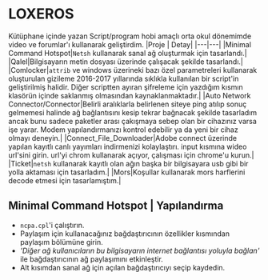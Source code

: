 # LOXEROS
Kütüphane içinde yazan Script/program hobi amaçlı orta okul dönemimde video ve forumlar'ı kullanarak geliştirdim.
|Proje | Detay|
|---|---|
|Minimal Command Hotspot|`Netsh` kullanarak sanal ağ oluşturmak için tasarlandı.|
|Qalel|Bilgisayarın metin dosyası üzerinde çalışacak şekilde tasarlandı.|
|Comlocker|`attrib` ve windows üzerineki bazı özel parametreleri kullanarak oluşturulan gizileme 2016-2017 yıllarında sıklıkla kullanılan bir script'in geliştirilmiş halidir. Diğer scriptten ayıran şifreleme için yazdığım kısmın klasörün içinde saklanmış olmasından kaynaklanmaktadır.|
|Auto Network Connector/Connector|Belirli aralıklarla belirlenen siteye ping atılıp sonuç gelmemesi halinde ağ bağlantısını kesip tekrar bağnacak şekilde tasarladım ancak bunu sadece paketler arası çakışmaya sebep olan bir cihazınız varsa işe yarar. Modem yapılandırmanızı kontrol edebilir ya da yeni bir cihaz olmayı deneyin.|
|Connect_File_Downloader|Adobe connect üzerinde yapılan kayıtlı canlı yayımları indirmenizi kolaylaştırı. input kısmına wideo url'sini girin. url'yi chrom kullanarak açıyor, çalışması için chrome'u kurun.|
|Ticket|`netsh` kullanarak kayıtlı olan ağın başka bir bilgisayara usb gibi bir yolla aktaması için tasarladım.|
|Mors|Koşullar kullanarak mors harflerini decode etmesi için tasarlamıştım.|

## Minimal Command Hotspot | Yapılandırma
  * ``ncpa.cpl``'i çalıştırın.
  * Paylaşım için kullanacağınız bağdaştırıcının özellikler kısmından paylaşım bölümüne girin.
  * _'Diğer ağ kullanıcıların bu bilgisayarın internet bağlantısı yoluyla bağlan'_ ile bağdaştırıcının ağ paylaşımını etkinleştir.
  * Alt kısımdan sanal ağ için açılan bağdaştırıcıyı seçip kaydedin.

